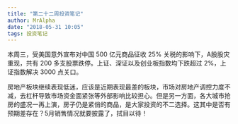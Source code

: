 ```yaml
---
title: "第二十二周投资笔记"
author: MrAlpha
date: "2018-05-31 10:05"
tags: 投资笔记
---
```


本周三，受美国意外宣布对中国 500 亿元商品征收 25% 关税的影响下，A股股灾重现，共有 200 多支股票跌停。上证、深证以及创业板指数均下跌超过 2%，上证指数解决 3000 点关口。

房地产板块继续表现低迷，应该是近期表现最差的板块，市场对房地产调控力度不减，去杠杆导致市场资金面紧张等外部影响比较担心。但是另一方面，各大城市抢房的盛况一再上演，房子仍是紧俏的商品，是大家投资的不二选择。这其中是否有预期差存在？5月销售情况就要披露了，拭目以待！
